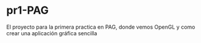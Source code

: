 # pr1-PAG
El proyecto para la primera practica en PAG, donde vemos OpenGL y como crear una aplicación gráfica sencilla
